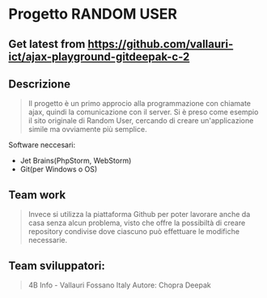 # Progetto **RANDOM USER**
## Get latest from https://github.com/vallauri-ict/ajax-playground-gitdeepak-c-2

## Descrizione
> Il progetto è un primo approcio alla programmazione con chiamate ajax, quindi la  comunicazione con il server.  Si è preso come esempio il sito originale di Random User, cercando di creare un'applicazione simile ma ovviamente più semplice.

Software neccesari:
* Jet Brains(PhpStorm, WebStorm)
* Git(per Windows o OS)

## Team work
> Invece si utilizza la piattaforma Github per poter lavorare anche da casa senza alcun problema, visto che offre la possibiltà di creare repository condivise dove ciascuno può effettuare le modifiche necessarie.

## Team sviluppatori:
> 4B Info - Vallauri Fossano Italy
 Autore: Chopra Deepak